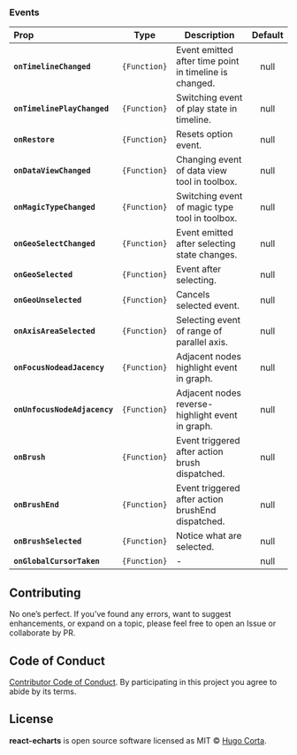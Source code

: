 ### Events

| Prop                         |     Type     | Description                                            | Default |
| :--------------------------- | :----------: | ------------------------------------------------------ | :-----: |
| **`onTimelineChanged`**      | `{Function}` | Event emitted after time point in timeline is changed. |  null   |
| **`onTimelinePlayChanged`**  | `{Function}` | Switching event of play state in timeline.             |  null   |
| **`onRestore`**              | `{Function}` | Resets option event.                                   |  null   |
| **`onDataViewChanged`**      | `{Function}` | Changing event of data view tool in toolbox.           |  null   |
| **`onMagicTypeChanged`**     | `{Function}` | Switching event of magic type tool in toolbox.         |  null   |
| **`onGeoSelectChanged`**     | `{Function}` | Event emitted after selecting state changes.           |  null   |
| **`onGeoSelected`**          | `{Function}` | Event after selecting.                                 |  null   |
| **`onGeoUnselected`**        | `{Function}` | Cancels selected event.                                |  null   |
| **`onAxisAreaSelected`**     | `{Function}` | Selecting event of range of parallel axis.             |  null   |
| **`onFocusNodeadJacency`**   | `{Function}` | Adjacent nodes highlight event in graph.               |  null   |
| **`onUnfocusNodeAdjacency`** | `{Function}` | Adjacent nodes reverse-highlight event in graph.       |  null   |
| **`onBrush`**                | `{Function}` | Event triggered after action brush dispatched.         |  null   |
| **`onBrushEnd`**             | `{Function}` | Event triggered after action brushEnd dispatched.      |  null   |
| **`onBrushSelected`**        | `{Function}` | Notice what are selected.                              |  null   |
| **`onGlobalCursorTaken`**    | `{Function}` | -                                                      |  null   |

## Contributing

No one’s perfect. If you’ve found any errors, want to suggest enhancements, or expand on a topic, please feel free to open an Issue or collaborate by PR.

## Code of Conduct

[Contributor Code of Conduct](public/docs/CODE_OF_CONDUCT.md). By participating in this project you agree to abide by its terms.

## License

**react-echarts** is open source software licensed as MIT © [Hugo Corta](https://github.com/hcorta).
